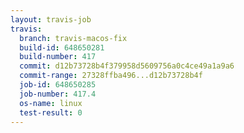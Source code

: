 ```yaml
---
layout: travis-job
travis:
  branch: travis-macos-fix
  build-id: 648650281
  build-number: 417
  commit: d12b73728b4f379958d5609756a0c4ce49a1a9a6
  commit-range: 27328ffba496...d12b73728b4f
  job-id: 648650285
  job-number: 417.4
  os-name: linux
  test-result: 0
---
```

